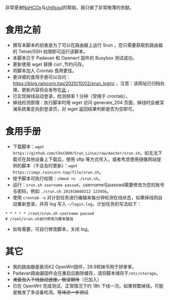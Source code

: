 非常感谢[NaHCOx](https://github.com/CHxCOOH)与[chillsoul](https://github.com/chillsoul)的帮助，我只做了非常微薄的贡献。

# 食用之前
* 撰写本脚本的初衷是为了可以在路由器上运行 Srun ，您只需要获取到路由器的 Telnet/SSH 权限即可运行该脚本。
* 本脚本已于 Padavan 和 Openwrt 固件的 Busybox 测试成功。
* 更新使用 wget 替换 curl ,节约闪存。
* 将脚本加入 Crontab 食用更佳。
* 更详细的食用手册可以访问：https://blog.raincorn.top/2020/10/02/srun_login/ 。注意：该网站已归档处理，更新内容将会发布在[此](https://raincorn.top) 。
* 已实现掉线自动登录，检测频率 1 分钟（受限于 crontab）。
* 掉线检测原理：执行脚本时用 wget 访问 generate_204 页面，掉线时会被深澜系统重定向到登录页，对 wget 返回结果判断是否为空即可。

# 食用手册
* 下载脚本：`wget https://github.com/CHxCOOH/Srun_Linux/raw/master/srun.sh`。如无法下载可在其他设备上下载后，使用 sftp 等方式传入，或者考虑使用镜像网站提供的脚本（不会及时更新）：`wget https://imgs.raincorn.top/file/srun.sh`。
* 授予脚本可执行权限：`chmod +x ./srun.sh`。
* 运行：`srun.sh username passwd`，username与passwd需要修改为您的账号与密码，例如 `./srun.sh 201916660212 123456`。
* 使用 `crontab -e` 对计划任务进行编辑来每分钟检测在线状态，如果掉线则自动重新登录，并将 log 写入 `~/login.log`，计划任务的写法如下：

```
* * * * * /root/srun.sh username passwd
# /root/srun.sh自行修改为脚本路径
```

* 如有需要，可自行修改脚本，关闭 log。

# 其它

* 我的路由器是斐讯K2 OpenWrt固件，29.9软妹币购于拼爹爹。
* Padavan路由器固件会在重启后删除缓存，请将脚本储存于`/etc/storage`。
* ~~准备加入下线自动连接，敬请期待~~（已加入）
* 已在 OpenWrt 完成测试，正常情况下约 18h 下线一次。如果频繁掉线，可能是触发了多设备检测。~~等待进一步测试~~
